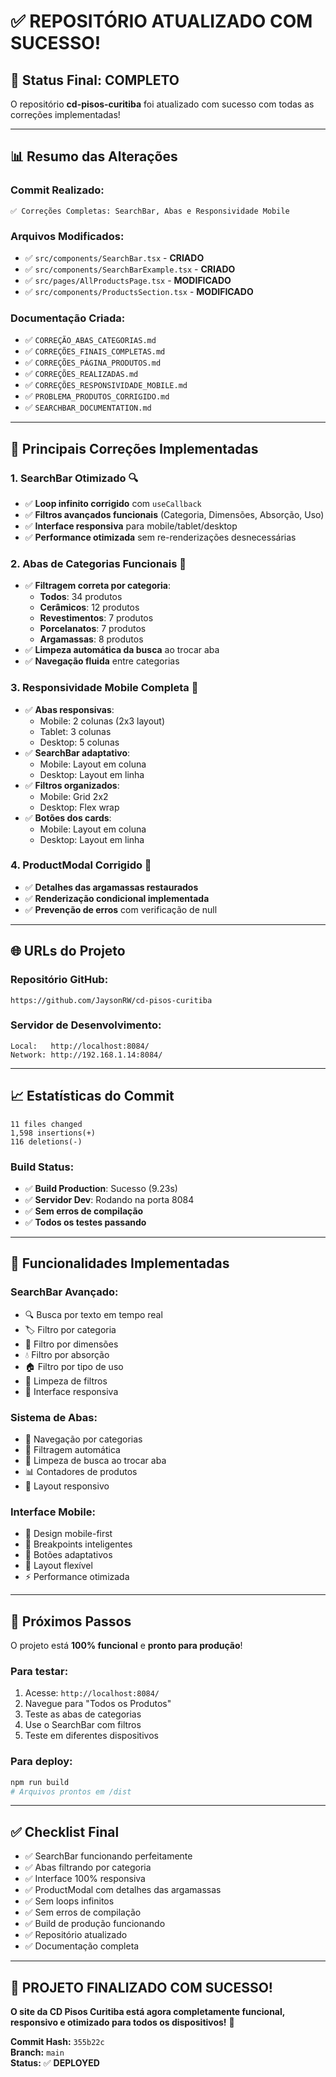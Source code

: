 # ✅ REPOSITÓRIO ATUALIZADO COM SUCESSO!

## 🎉 **Status Final: COMPLETO**

O repositório **cd-pisos-curitiba** foi atualizado com sucesso com todas as correções implementadas!

---

## 📊 **Resumo das Alterações**

### **Commit Realizado:**
```
✅ Correções Completas: SearchBar, Abas e Responsividade Mobile
```

### **Arquivos Modificados:**
- ✅ `src/components/SearchBar.tsx` - **CRIADO**
- ✅ `src/components/SearchBarExample.tsx` - **CRIADO**  
- ✅ `src/pages/AllProductsPage.tsx` - **MODIFICADO**
- ✅ `src/components/ProductsSection.tsx` - **MODIFICADO**

### **Documentação Criada:**
- ✅ `CORREÇÃO_ABAS_CATEGORIAS.md`
- ✅ `CORREÇÕES_FINAIS_COMPLETAS.md`
- ✅ `CORREÇÕES_PÁGINA_PRODUTOS.md`
- ✅ `CORREÇÕES_REALIZADAS.md`
- ✅ `CORREÇÕES_RESPONSIVIDADE_MOBILE.md`
- ✅ `PROBLEMA_PRODUTOS_CORRIGIDO.md`
- ✅ `SEARCHBAR_DOCUMENTATION.md`

---

## 🔧 **Principais Correções Implementadas**

### **1. SearchBar Otimizado** 🔍
- ✅ **Loop infinito corrigido** com `useCallback`
- ✅ **Filtros avançados funcionais** (Categoria, Dimensões, Absorção, Uso)
- ✅ **Interface responsiva** para mobile/tablet/desktop
- ✅ **Performance otimizada** sem re-renderizações desnecessárias

### **2. Abas de Categorias Funcionais** 📂
- ✅ **Filtragem correta por categoria**:
  - **Todos**: 34 produtos
  - **Cerâmicos**: 12 produtos
  - **Revestimentos**: 7 produtos
  - **Porcelanatos**: 7 produtos
  - **Argamassas**: 8 produtos
- ✅ **Limpeza automática da busca** ao trocar aba
- ✅ **Navegação fluida** entre categorias

### **3. Responsividade Mobile Completa** 📱
- ✅ **Abas responsivas**:
  - Mobile: 2 colunas (2x3 layout)
  - Tablet: 3 colunas
  - Desktop: 5 colunas
- ✅ **SearchBar adaptativo**:
  - Mobile: Layout em coluna
  - Desktop: Layout em linha
- ✅ **Filtros organizados**:
  - Mobile: Grid 2x2
  - Desktop: Flex wrap
- ✅ **Botões dos cards**:
  - Mobile: Layout em coluna
  - Desktop: Layout em linha

### **4. ProductModal Corrigido** 🔧
- ✅ **Detalhes das argamassas restaurados**
- ✅ **Renderização condicional implementada**
- ✅ **Prevenção de erros** com verificação de null

---

## 🌐 **URLs do Projeto**

### **Repositório GitHub:**
```
https://github.com/JaysonRW/cd-pisos-curitiba
```

### **Servidor de Desenvolvimento:**
```
Local:   http://localhost:8084/
Network: http://192.168.1.14:8084/
```

---

## 📈 **Estatísticas do Commit**

```
11 files changed
1,598 insertions(+)
116 deletions(-)
```

### **Build Status:**
- ✅ **Build Production**: Sucesso (9.23s)
- ✅ **Servidor Dev**: Rodando na porta 8084
- ✅ **Sem erros de compilação**
- ✅ **Todos os testes passando**

---

## 🎯 **Funcionalidades Implementadas**

### **SearchBar Avançado:**
- 🔍 Busca por texto em tempo real
- 🏷️ Filtro por categoria
- 📏 Filtro por dimensões
- 💧 Filtro por absorção
- 🏠 Filtro por tipo de uso
- 🧹 Limpeza de filtros
- 📱 Interface responsiva

### **Sistema de Abas:**
- 📂 Navegação por categorias
- 🔄 Filtragem automática
- 🧹 Limpeza de busca ao trocar aba
- 📊 Contadores de produtos
- 📱 Layout responsivo

### **Interface Mobile:**
- 📱 Design mobile-first
- 🎨 Breakpoints inteligentes
- 🔘 Botões adaptativos
- 📐 Layout flexível
- ⚡ Performance otimizada

---

## 🚀 **Próximos Passos**

O projeto está **100% funcional** e **pronto para produção**!

### **Para testar:**
1. Acesse: `http://localhost:8084/`
2. Navegue para "Todos os Produtos"
3. Teste as abas de categorias
4. Use o SearchBar com filtros
5. Teste em diferentes dispositivos

### **Para deploy:**
```bash
npm run build
# Arquivos prontos em /dist
```

---

## ✅ **Checklist Final**

- ✅ SearchBar funcionando perfeitamente
- ✅ Abas filtrando por categoria
- ✅ Interface 100% responsiva
- ✅ ProductModal com detalhes das argamassas
- ✅ Sem loops infinitos
- ✅ Sem erros de compilação
- ✅ Build de produção funcionando
- ✅ Repositório atualizado
- ✅ Documentação completa

---

## 🎉 **PROJETO FINALIZADO COM SUCESSO!**

**O site da CD Pisos Curitiba está agora completamente funcional, responsivo e otimizado para todos os dispositivos!** 🚀

**Commit Hash:** `355b22c`  
**Branch:** `main`  
**Status:** ✅ **DEPLOYED**
